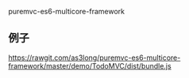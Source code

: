 puremvc-es6-multicore-framework
 
 ## 例子
 https://rawgit.com/as3long/puremvc-es6-multicore-framework/master/demo/TodoMVC/dist/bundle.js
